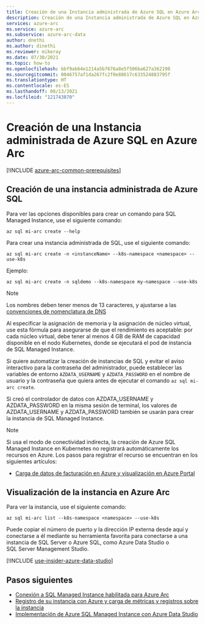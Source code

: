 ```yaml
---
title: Creación de una Instancia administrada de Azure SQL en Azure Arc
description: Creación de una Instancia administrada de Azure SQL en Azure Arc
services: azure-arc
ms.service: azure-arc
ms.subservice: azure-arc-data
author: dnethi
ms.author: dinethi
ms.reviewer: mikeray
ms.date: 07/30/2021
ms.topic: how-to
ms.openlocfilehash: bbf9ab64e1214a5b7676a8e5f506ba627a362198
ms.sourcegitcommit: 0046757af1da267fc2f0e88617c633524883795f
ms.translationtype: HT
ms.contentlocale: es-ES
ms.lasthandoff: 08/13/2021
ms.locfileid: "121743870"
---
```

# <a name="create-an-azure-sql-managed-instance-on-azure-arc"></a>Creación de una Instancia administrada de Azure SQL en Azure Arc

[!INCLUDE [azure-arc-common-prerequisites](../../../includes/azure-arc-common-prerequisites.md)]


## <a name="create-an-azure-sql-managed-instance"></a>Creación de una instancia administrada de Azure SQL

Para ver las opciones disponibles para crear un comando para SQL Managed Instance, use el siguiente comando:
```azurecli
az sql mi-arc create --help
```

Para crear una instancia administrada de SQL, use el siguiente comando:

```azurecli
az sql mi-arc create -n <instanceName> --k8s-namespace <namespace> --use-k8s
```

Ejemplo:

```azurecli
az sql mi-arc create -n sqldemo --k8s-namespace my-namespace --use-k8s
```
> [!NOTE]
>  Los nombres deben tener menos de 13 caracteres, y ajustarse a las [convenciones de nomenclatura de DNS](https://kubernetes.io/docs/concepts/overview/working-with-objects/names/#dns-label-names)
>
>  Al especificar la asignación de memoria y la asignación de núcleo virtual, use esta fórmula para asegurarse de que el rendimiento es aceptable: por cada núcleo virtual, debe tener al menos 4 GB de RAM de capacidad disponible en el nodo Kubernetes, donde se ejecutará el pod de instancia de SQL Managed Instance.
>
>  Si quiere automatizar la creación de instancias de SQL y evitar el aviso interactivo para la contraseña del administrador, puede establecer las variables de entorno `AZDATA_USERNAME` y `AZDATA_PASSWORD` en el nombre de usuario y la contraseña que quiera antes de ejecutar el comando `az sql mi-arc create`.
> 
>  Si creó el controlador de datos con AZDATA_USERNAME y AZDATA_PASSWORD en la misma sesión de terminal, los valores de AZDATA_USERNAME y AZDATA_PASSWORD también se usarán para crear la instancia de SQL Managed Instance.

> [!NOTE]
> Si usa el modo de conectividad indirecta, la creación de Azure SQL Managed Instance en Kubernetes no registrará automáticamente los recursos en Azure. Los pasos para registrar el recurso se encuentran en los siguientes artículos: 
> - [Carga de datos de facturación en Azure y visualización en Azure Portal](view-billing-data-in-azure.md) 


## <a name="view-instance-on-azure-arc"></a>Visualización de la instancia en Azure Arc

Para ver la instancia, use el siguiente comando:

```azurecli
az sql mi-arc list --k8s-namespace <namespace> --use-k8s
```

Puede copiar el número de puerto y la dirección IP externa desde aquí y conectarse a él mediante su herramienta favorita para conectarse a una instancia de SQL Server o Azure SQL, como Azure Data Studio o SQL Server Management Studio.

[!INCLUDE [use-insider-azure-data-studio](includes/use-insider-azure-data-studio.md)]

## <a name="next-steps"></a>Pasos siguientes
- [Conexión a SQL Managed Instance habilitada para Azure Arc](connect-managed-instance.md)
- [Registro de su instancia con Azure y carga de métricas y registros sobre la instancia](upload-metrics-and-logs-to-azure-monitor.md)
- [Implementación de Azure SQL Managed Instance con Azure Data Studio](create-sql-managed-instance-azure-data-studio.md)
